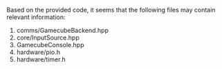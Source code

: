Based on the provided code, it seems that the following files may contain relevant information:

1. comms/GamecubeBackend.hpp
2. core/InputSource.hpp
3. GamecubeConsole.hpp
4. hardware/pio.h
5. hardware/timer.h